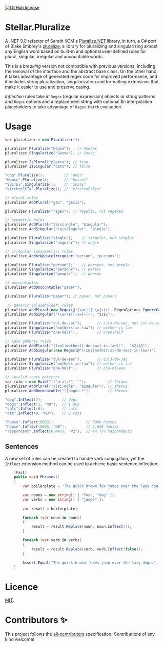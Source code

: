 [![GitHub license](https://img.shields.io/github/license/cloudkitects/Stellar.Pluralize.svg)](https://github.com/cloudkitects/Stellar.Pluralize/blob/master/LICENSE.md)

# Stellar.Pluralize
A .NET 9.0 refactor of Sarath KCM's [Pluralize.NET](https://github.com/sarathkcm/Pluralize.NET) library, in turn, a C# port of Blake Embrey's [pluralize](https://github.com/blakeembrey/pluralize), a library for pluralizing and singularizing almost any English word based on built-in and optional user-defined rules for plural, singular, irregular and uncountable words.

This is a *breaking* version not compatible with previous versions, including the removal of the interface and the abstract base class. On the other hand, it takes advantage of generated regex code for improved performance, and it includes string pluralization, singularization and formatting extensions that make it easier to use and preserve casing.

_Inflection_ rules take in `Regex` (regular expression) objects or string patterns and `Regex` options and a replacement string with optional $_n_ interpolation placeholders to take advantage of `Regex.Match` evaluation.

# Usage

```cs
var pluralizer = new Pluralizer();

pluralizer.Pluralize("House");   // Houses
pluralizer.Singularize("Geese"); // Goose

pluralizer.IsPlural("plates"); // true
pluralizer.IsSingular("cats"); // false

"dog".Pluralize();         // "dogs"
"House".Pluralize();       // "Houses"
"SUITES".Singularize();    // "SUITE"
"kitchenEtTe".Pluralize(); // "kitchenEtTes"

// plural rules
pluralizer.AddPlural("gex", "gexii");

pluralizer.Pluralize("regex"); // regexii, not regexes

// symmetric rules
pluralizer.AddPlural("(a|si)ngle", "$1ngular");
pluralizer.AddSingular("(a|si)ngular", "$1ngle");

pluralizer.Pluralize("single");    // singular, not singles
pluralizer.Singularize("angular"); // angle

// irregular (assymetric) rules
pluralizer.AddorUpdateIrregular("person", "persons");

pluralizer.Pluralize("person");    // persons, not people
pluralizer.Singularize("persons"); // person
pluralizer.Singularize("people");  // person

// uncountables
pluralizer.AddUncountable("paper");

pluralizer.Pluralize("paper"); // paper, not papers
 
 // generic (placeholder) rules
pluralizer.AddPlural(new Regex(@"(\w+)([-\w]+)+", RegexOptions.IgnoreCase),  "$1s$2");
pluralizer.AddSingular("(\w+)s([-\w]+)+", "$1$2");

pluralizer.Pluralize("cul-de-sac");       // culs-de-sac, not cul-de-sacs
pluralizer.Singularize("mothers-in-law"); // mother-in-law
pluralizer.Pluralize("one-half");         // ones-half

// less generic rules
pluralizer.AddPlural("((cul|mother)(-de-sac|-in-law))",  "$2s$3");
pluralizer.AddSingular(new Regex(@"((cul|mother)s(-de-sac|-in-law))"), "$2$3");

pluralizer.Pluralize("cul-de-sac");       // culs-de-sac
pluralizer.Singularize("mothers-in-law"); // mother-in-law
pluralizer.Pluralize("one-half");         // one-halves

// invalid regex patterns
var rule = new Rule("([^a-z).*", "");          // throws
pluralizer.AddPlural("a|si)ngle", "$1ngular"); // throws
pluralizer.AddUncountable("(|bogus.*");        // throws

"dog".Inflect(7);         // dogs
"dogs".Inflect(1, "N0");  // 1 dog
"cats".Inflect(0);        // cats
"cat".Inflect(0, "N0");   // 0 cats

"house".Inflect(5000);               // 5000 houses
"house".Inflect(5000, "N0");         // 5,000 houses
"respondent".Inflect(0.4475, "P2");  // 44.75% respondents
```

## Sentences

A new set of rules can be created to handle verb conjugation, yet the `Inflect` extension method can be used to achieve basic sentence inflection:

```cs
    [Fact]
    public void Phrases()
    {
        var boilerplate = "The quick brown fox jumps over the lazy dog.";

        var nouns = new string[] { "fox", "dog" };
        var verbs = new string[] { "jumps" };
        
        var result = boilerplate;

        foreach (var noun in nouns)
        {
            result = result.Replace(noun, noun.Inflect());
        }

        foreach (var verb in verbs)
        {
            result = result.Replace(verb, verb.Inflect(false));
        }

        Assert.Equal("The quick brown foxes jump over the lazy dogs.", result);
    }
```

# Licence
[MIT](https://github.com/cloudkitects/Stellar.Pluralize/blob/master/LICENSE.md).

# Contributors ✨
This project follows the [all-contributors](https://github.com/all-contributors/all-contributors) specification. Contributions of any kind welcome!

